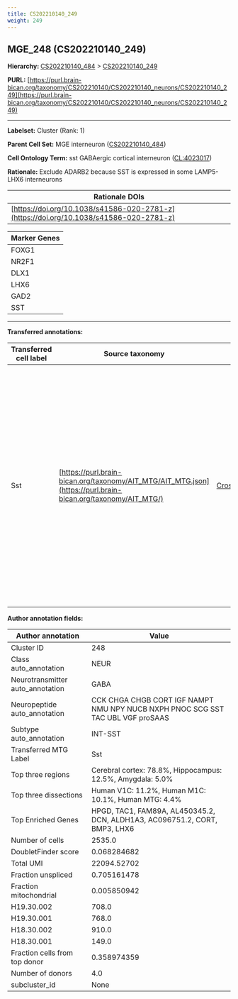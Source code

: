 ```yaml
---
title: CS202210140_249
weight: 249
---
```

## MGE_248 (CS202210140_249)
<b>Hierarchy: </b>
[CS202210140_484](../CS202210140_484) >
[CS202210140_249](../CS202210140_249)

**PURL:** [https://purl.brain-bican.org/taxonomy/CS202210140/CS202210140_neurons/CS202210140_249](https://purl.brain-bican.org/taxonomy/CS202210140/CS202210140_neurons/CS202210140_249)

---


**Labelset:** Cluster (Rank: 1)

**Parent Cell Set:** MGE interneuron ([CS202210140_484](../CS202210140_484))



**Cell Ontology Term:**  sst GABAergic cortical interneuron ([CL:4023017](https://www.ebi.ac.uk/ols/ontologies/cl/terms?obo_id=CL:4023017)) 

**Rationale:** Exclude ADARB2 because SST is expressed in some LAMP5-LHX6 interneurons

| Rationale DOIs |
|----------------|
|[https://doi.org/10.1038/s41586-020-2781-z](https://doi.org/10.1038/s41586-020-2781-z)|

[MARKER GENES.]: #


| Marker Genes |
|--------------|
|FOXG1|
|NR2F1|
|DLX1|
|LHX6|
|GAD2|
|SST|

---

[TRANSFERRED ANNOTATIONS.]: #


**Transferred annotations:**

| Transferred cell label | Source taxonomy | Source node accession | Algorithm name | Comment |
|------------------------|-----------------|-----------------------|----------------|---------|
|Sst|[https://purl.brain-bican.org/taxonomy/AIT_MTG/AIT_MTG.json](https://purl.brain-bican.org/taxonomy/AIT_MTG/)|[CrossArea_subclass:8fa477a378](https://purl.brain-bican.org/taxonomy/AIT_MTG/CrossArea_subclass_8fa477a378)||We performed PCA (50 components) on our full dataset, trained a random forest classifier (scikit-learn, class_ weight=‘balanced’, max_depth=50) on the MTG labels, and then predicted labels for all cells. We labeled each cluster with the mode of its constituent cells if two conditions were met: more than 0.8 of predicted labels matched the mode, and the mean probability of these pre- dictions was greater than 0.8.|

[AUTHOR ANNOTATION FIELDS.]: #


**Author annotation fields:**

| Author annotation | Value |
|-------------------|-------|
|Cluster ID|248|
|Class auto_annotation|NEUR|
|Neurotransmitter auto_annotation|GABA|
|Neuropeptide auto_annotation|CCK CHGA CHGB CORT IGF NAMPT NMU NPY NUCB NXPH PNOC SCG SST TAC UBL VGF proSAAS|
|Subtype auto_annotation|INT-SST|
|Transferred MTG Label|Sst|
|Top three regions|Cerebral cortex: 78.8%, Hippocampus: 12.5%, Amygdala: 5.0%|
|Top three dissections|Human V1C: 11.2%, Human M1C: 10.1%, Human MTG: 4.4%|
|Top Enriched Genes|HPGD, TAC1, FAM89A, AL450345.2, DCN, ALDH1A3, AC096751.2, CORT, BMP3, LHX6|
|Number of cells|2535.0|
|DoubletFinder score|0.068284682|
|Total UMI|22094.52702|
|Fraction unspliced|0.705161478|
|Fraction mitochondrial|0.005850942|
|H19.30.002|708.0|
|H19.30.001|768.0|
|H18.30.002|910.0|
|H18.30.001|149.0|
|Fraction cells from top donor|0.358974359|
|Number of donors|4.0|
|subcluster_id|None|
